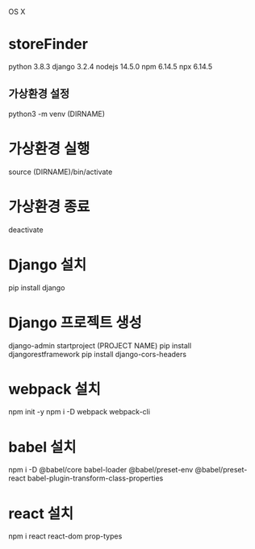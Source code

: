 OS X

# storeFinder

python 3.8.3
django 3.2.4
nodejs 14.5.0
npm 6.14.5
npx 6.14.5


## 가상환경 설정
python3 -m venv (DIRNAME)

  # 가상환경 실행
source (DIRNAME)/bin/activate
  # 가상환경 종료
  deactivate
  
  # Django 설치
  pip install django
  # Django 프로젝트 생성
  django-admin startproject (PROJECT NAME)
  pip install djangorestframework
  pip install django-cors-headers
 
  # webpack 설치
  npm init -y
  npm i -D webpack webpack-cli
  
  # babel 설치
  npm i -D @babel/core babel-loader @babel/preset-env @babel/preset-react babel-plugin-transform-class-properties
  # react 설치
  npm i react react-dom prop-types
